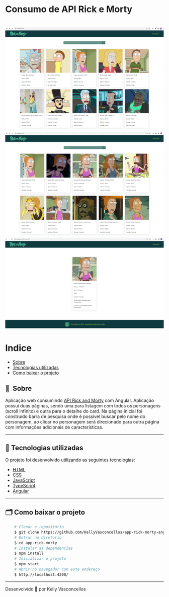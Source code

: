 # Consumo de API Rick e Morty
<h1>
    <img src="public/imagem_1.png">
    <img src="public/imagem_2.png">
    <img src="public/imagem_3.png ">
</h1>

# Indice

- [Sobre](#-sobre)
- [Tecnologias utilizadas](#-tecnologias-utilizadas)
- [Como baixar o projeto](#-como-baixar-o-projeto)

## 🔖&nbsp; Sobre
Aplicação web consumindo [API Rick and Morty](https://rickandmortyapi.com/) com Angular.
Aplicação possui duas páginas, sendo uma para listagem com todos os personagens (scroll infinito) e outra para o detalhe do card.
Na página inicial foi construído barra de pesquisa onde é possível buscar pelo nome do personagem, ao clicar no personagem será direcionado para outra página com informações adicionais de características.

---

## 🚀 Tecnologias utilizadas

O projeto foi desenvolvido utilizando as seguintes tecnologias:

- [HTML](https://developer.mozilla.org/pt-BR/docs/Web/HTML)
- [CSS](https://developer.mozilla.org/pt-BR/docs/Web/CSS)
- [JavaScript](https://developer.mozilla.org/pt-BR/docs/Web/JavaScript)
- [TypeScript](https://www.typescriptlang.org/)
- [Angular](https://angular.io/)

---

## 🗂 Como baixar o projeto

```bash
    # Clonar o repositório
    $ git clone https://github.com/KellyVasconcellos/app-rick-morty-angular.git
    # Entrar no diretório
    $ cd app-rick-morty
    # Instalar as dependencias
    $ npm install
    # Inicializar o projeto
    $ npm start
    # Abrir no navegador com este endereço
    $ http://localhost:4200/

```

---

Desenvolvido 💜 por Kelly Vasconcellos
